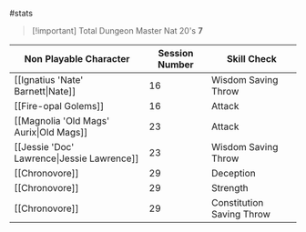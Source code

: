 #stats 

> [!important] Total Dungeon Master Nat 20's
> **7**

| Non Playable Character                     | Session Number | Skill Check               |
| ------------------------------------------ | -------------- | ------------------------- |
| [[Ignatius 'Nate' Barnett\|Nate]]          | 16             | Wisdom Saving Throw       |
| [[Fire-opal Golems]]                       | 16             | Attack                    |
| [[Magnolia 'Old Mags' Aurix\|Old Mags]]    | 23             | Attack                    |
| [[Jessie 'Doc' Lawrence\|Jessie Lawrence]] | 23             | Wisdom Saving Throw       |
| [[Chronovore]]                             | 29             | Deception                 |
| [[Chronovore]]                             | 29             | Strength                  |
| [[Chronovore]]                             | 29             | Constitution Saving Throw |
